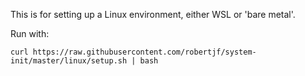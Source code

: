 This is for setting up a Linux environment, either WSL or 'bare metal'.

Run with:

```
curl https://raw.githubusercontent.com/robertjf/system-init/master/linux/setup.sh | bash
```